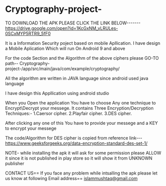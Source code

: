 # Cryptography-project-

TO DOWNLOAD THE APK PLEASE CLICK THE LINK BELOW-------
  https://drive.google.com/open?id=1KcGxNM_vLRULes-0SCxMYP5RTR9_5fF0

It is a Information Security poject based on mobile Apllication.
I have design a Mobile Aplication Which will run On Android 9 and above

For the code Section and the Algorithm of the above ciphers please GO-TO path--
  Cryptography-project-/app/src/main/java/com/example/cryptography/
 
All the algorithm are written in JAVA language since android used java language
 
I have design this Appllication using android studio 

When you Open the application You have to choose Any one technique to Encrypt\Decrypt your messege.
It contains Three Encryption/Decryption Techniques:-
  1.Caersor cipher.
  2.Playfair cipher.
  3.DES cipher.
  
After clicking any one of this You have to provide your messege and a KEY to encrypt your messege

The code/Algorithm for DES cipher is copied from reference link---
  https://www.geeksforgeeks.org/data-encryption-standard-des-set-1/

NOTE- while installing the apk it will ask for some permission please ALLOW it since it is not published in play store so it will show it from UNKNOWN publisher


CONTACT US== 
            If you face any problem while intsalling the apk please let us know at following Email address== islammushtaq@gmail.com
